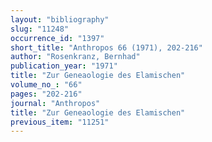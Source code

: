 ```yaml
---
layout: "bibliography"
slug: "11248"
occurrence_id: "1397"
short_title: "Anthropos 66 (1971), 202-216"
author: "Rosenkranz, Bernhad"
publication_year: "1971"
title: "Zur Geneaologie des Elamischen"
volume_no_: "66"
pages: "202-216"
journal: "Anthropos"
title: "Zur Geneaologie des Elamischen"
previous_item: "11251"
---
```

